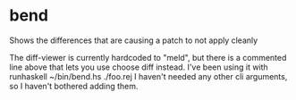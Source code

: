 bend
====

Shows the differences that are causing a patch to not apply cleanly

The diff-viewer is currently hardcoded to "meld", but there is a commented line above that lets
you use choose diff instead.
I've been using it with runhaskell ~/bin/bend.hs ./foo.rej
I haven't needed any other cli arguments, so I haven't bothered adding them.